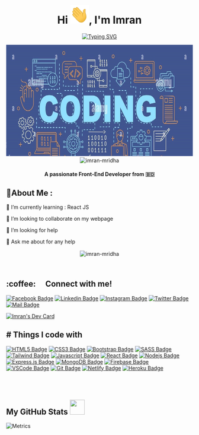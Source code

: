 <div align="center">
 
 <h1 align="center">Hi <img src = "https://raw.githubusercontent.com/imran-mridha/imran-mridha/main/hi.gif" width="50px" height="50px">, I'm Imran</h1>
 <p align="center">
<a href="https://git.io/typing-svg"><img src="https://readme-typing-svg.demolab.com?font=Fira+Code&pause=1000&center=true&width=435&lines=Newbie+Web+Developer;Exploring+Programming" alt="Typing SVG" /></a>
</p>  
<img width="100%" height = "300px" src="https://raw.githubusercontent.com/imran-mridha/imran-mridha/main/coding.jpg" alt="cover" />
<span align="left"> <img src="https://komarev.com/ghpvc/?username=imran-mridha&label=Profile%20views&color=0e75b6&style=flat" alt="imran-mridha" /> </span>
</div>
<h4 align="center">A passionate Front-End Developer from 🇧🇩</h4> 
<h2>💫About Me :</h2>
<p>

🌱 I’m currently learning : React JS

👯 I’m looking to collaborate on my webpage

🤔 I’m looking for help

💬 Ask me about for any help 
</p>

<p align="center"><img align="center" src="https://github-readme-streak-stats.herokuapp.com/?user=imran-mridha&" alt="imran-mridha" /></p>
<br>

<h2>
:coffee: &emsp;Connect with me!
</h2>

[![Facebook Badge](https://img.shields.io/badge/Facebook-1877F2?style=for-the-badge&logo=facebook&logoColor=white)](https://www.facebook.com/imran.mridha91/) [![Linkedin Badge](https://img.shields.io/badge/LinkedIn-0077B5?style=for-the-badge&logo=linkedin&logoColor=white)](https://www.linkedin.com/in/imranmridha91//) [![Instagram Badge](https://img.shields.io/badge/Instagram-E4405F?style=for-the-badge&logo=instagram&logoColor=white)](https://www.instagram.com/imran.mridha91/) [![Twitter Badge](https://img.shields.io/badge/Twitter-1DA1F2?style=for-the-badge&logo=twitter&logoColor=white)](https://twitter.com/m_dev_imran) [![Mail Badge](https://img.shields.io/badge/Gmail-D14836?style=for-the-badge&logo=gmail&logoColor=white)](mailto:imran.mridha91@gmail.com)

<a href="https://app.daily.dev/mdev_Imran"><img src="https://api.daily.dev/devcards/1ab5ebbe1e764154aed31864e9368907.png?r=cvj" width="200" alt="Imran's Dev Card"/></a>
<div>
<h2>
# Things I code with
</h2>

[![HTML5 Badge](https://img.shields.io/badge/-Html5-E34c26?style=for-the-badge&labelColor=black&logo=html5&logoColor=E34c26)](#) [![CSS3 Badge](https://img.shields.io/badge/CSS3-1572B6?style=for-the-badge&logo=css3&logoColor=white)](#) [![Bootstrap Badge](https://img.shields.io/badge/Bootstrap-553C7B?style=for-the-badge&logo=bootstrap&logoColor=white)](#) [![SASS Badge](https://img.shields.io/badge/Sass-CC6699?style=for-the-badge&logo=sass&logoColor=white)](#) [![Tailwind Badge](https://img.shields.io/badge/Tailwind%20CSS-092749?style=for-the-badge&logo=tailwindcss&logoColor=06B6D4&labelColor=000000)](#) [![Javascript Badge](https://img.shields.io/badge/-Javascript-F0DB4F?style=for-the-badge&labelColor=black&logo=javascript&logoColor=F0DB4F)](#) [![React Badge](https://img.shields.io/badge/-React-61DBFB?style=for-the-badge&labelColor=black&logo=react&logoColor=61DBFB)](#) [![Nodejs Badge](https://img.shields.io/badge/-Nodejs-3C873A?style=for-the-badge&labelColor=black&logo=node.js&logoColor=3C873A)](#) [![Express.js Badge](https://img.shields.io/badge/Express.js-000000?style=for-the-badge&logo=express&logoColor=white)](#) [![MongoDB Badge](https://img.shields.io/badge/MongoDB-4EA94B?style=for-the-badge&logo=mongodb&logoColor=white)](#) [![Firebase Badge](https://img.shields.io/badge/firebase-FFCA28.svg?&style=for-the-badge&logo=firebase&logoColor=white)](#) [![VSCode Badge](https://img.shields.io/badge/Visual_Studio-5C2D91?style=for-the-badge&logo=visual%20studio&logoColor=white)](#) [![Git Badge](https://img.shields.io/badge/Git-F05032?style=for-the-badge&logo=git&logoColor=white)](#) [![Netlify Badge](https://img.shields.io/badge/Netlify-3C873A?style=for-the-badge&logo=netlify&logoColor=white)](#) [![Heroku Badge](https://img.shields.io/badge/Heroku-430098?style=for-the-badge&logo=heroku&logoColor=white)](#)
</div>
 


<br> 
  <br>
  <h2> My GitHub Stats <img src='https://media1.giphy.com/media/du3J3cXyzhj75IOgvA/giphy.gif?cid=ecf05e47x2g034i9pzwtzzsd3xgg2w9nr94t4tflbbgo3008&rid=giphy.gif' width="40px" height="40px"> </h2>

![Metrics](https://metrics.lecoq.io/imran-mridha?template=terminal&base.header=0&base.activity=0&base.repositories=0&base.metadata=0&languages=1&languages.limit=8&languages.colors=github&languages.threshold=0%25&config.timezone=America%2FToronto)

<!-- <h2>Support Me <img src = "https://media2.giphy.com/media/RJgjFf46V4KVa1l42A/giphy.gif?cid=ecf05e47a0n3gi1bfqntqmob8g9aid1oyj2wr3ds3mg700bl&rid=giphy.gif" width="40px" height="40px"></h2>  
<p><a href="https://www.buymeacoffee.com/imranSabbir"> <img align="left" src="https://cdn.buymeacoffee.com/buttons/v2/default-yellow.png" height="50" width="210" alt="atik" /></a></p> -->


<!-- ![Waves](https://raw.githubusercontent.com/shakilahmedatik/shakilahmedatik/36f6082eed9388f5965d96f2fbc917a2cb888c89/wave.svg) --> 
